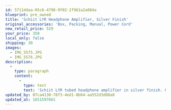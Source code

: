 ```yaml
---
id: 5711ddaa-05c6-4798-9f02-2f961a2a084a
blueprint: pre_owned
title: 'Schiit LYR Headphone Amplifier, Silver Finish'
original_accessories: 'Box, Packing, Manual, Power Cord'
new_retail_price: 529
your_price: 350
local_only: false
shipping: 30
images:
  - IMG_5575.JPG
  - IMG_5576.JPG
description:
  -
    type: paragraph
    content:
      -
        type: text
        text: 'Schiit LYR tubed headphone amplifier in silver finish. Unit is in excellent physical and functional condition with original box, packing and accessories. Sold as new for $529.00'
updated_by: 87ca4130-78f3-4ed1-8b64-aa552d3d08a8
updated_at: 1651597661
---
```

